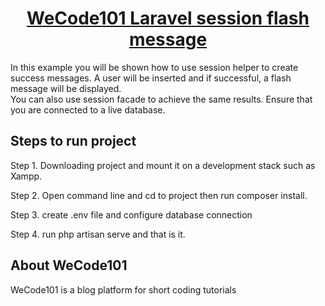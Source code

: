<h1 align="center"><a href="https://wecode101.com/laravel_8_session_flash_message" target="_blank">WeCode101 Laravel session flash message </a></h1>

In this example you will be shown how to use session helper to create success messages.
A user will be inserted and if successful, a flash message will be displayed.  
You can also use session facade to achieve the same results.
Ensure that you are connected to a live database.

## Steps to run project

Step 1. Downloading project and mount it on a development stack such as Xampp.

Step 2. Open command line and cd to project then run composer install.

Step 3. create .env file and configure database connection

Step 4. run php artisan serve and that is it.

## About WeCode101

WeCode101 is a blog platform for short coding tutorials
